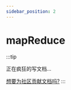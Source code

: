 ```yaml
---
sidebar_position: 2
---
```


# mapReduce

:::tip

正在疯狂的写文档...

[想要为社区贡献文档吗?](../intro/join-us.md#文档贡献)
:::